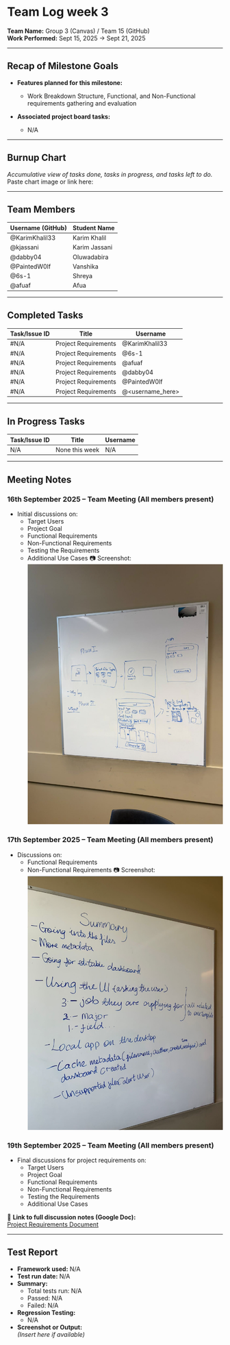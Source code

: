 # Team Log week 3

**Team Name:** Group 3 (Canvas) / Team 15 (GitHub)  
**Work Performed:** Sept 15, 2025 → Sept 21, 2025

---

## Recap of Milestone Goals

- **Features planned for this milestone:**
  - Work Breakdown Structure, Functional, and Non-Functional requirements gathering and evaluation
  
- **Associated project board tasks:**
  - N/A

---

## Burnup Chart

_Accumulative view of tasks done, tasks in progress, and tasks left to do._  
Paste chart image or link here:  

---

## Team Members

| Username (GitHub) | Student Name   |
|-------------------|----------------|
| @KarimKhalil33    | Karim Khalil   |
| @kjassani  | Karim Jassani  |
| @dabby04   | Oluwadabira    |
| @PaintedW0lf  | Vanshika       |
| @6s-1  | Shreya         |
| @afuaf  | Afua           |

---

## Completed Tasks

| Task/Issue ID | Title                  | Username        |
|---------------|------------------------|-----------------|
| #N/A          | Project Requirements   | @KarimKhalil33  |
| #N/A          | Project Requirements   | @6s-1     |
| #N/A          | Project Requirements   | @afuaf     |
| #N/A          | Project Requirements   | @dabby04     |
| #N/A          | Project Requirements   | @PaintedW0lf     |
| #N/A          | Project Requirements   | @<username_here>     |

---

## In Progress Tasks

| Task/Issue ID | Title            | Username |
|---------------|------------------|----------|
| N/A           | None this week   | N/A      |

---

## Meeting Notes

### 16th September 2025 – Team Meeting (All members present)
- Initial discussions on:
  - Target Users
  - Project Goal
  - Functional Requirements
  - Non-Functional Requirements
  - Testing the Requirements
  - Additional Use Cases
📷 Screenshot:  
![Sept 16 Meeting Screenshot](../../screenshots/sept16.png)

### 17th September 2025 – Team Meeting (All members present)
- Discussions on:
  - Functional Requirements
  - Non-Functional Requirements
📷 Screenshot:  
![Sept 17 Meeting Screenshot](../../screenshots/sept17.png)

### 19th September 2025 – Team Meeting (All members present)
- Final discussions for project requirements on:
  - Target Users
  - Project Goal
  - Functional Requirements
  - Non-Functional Requirements
  - Testing the Requirements
  - Additional Use Cases

📄 **Link to full discussion notes (Google Doc):**  
[Project Requirements Document](https://docs.google.com/document/d/1rZrTRaB4aCsSq-8ItgeyiAddLhKEmk9HRukIjU-_uVQ/edit?tab=t.0#heading=h.7glrk37gh6jj)

---

## Test Report

- **Framework used:** N/A  
- **Test run date:** N/A  
- **Summary:**  
  - Total tests run: N/A  
  - Passed: N/A  
  - Failed: N/A  
- **Regression Testing:**  
  - N/A  
- **Screenshot or Output:**  
  *(Insert here if available)*
